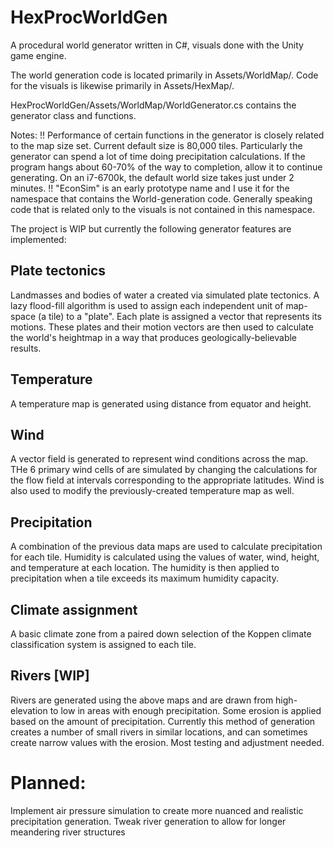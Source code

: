 # HexProcWorldGen
A procedural world generator written in C#, visuals done with the Unity game engine.

The world generation code is located primarily in Assets/WorldMap/. Code for the visuals is likewise primarily in Assets/HexMap/.

HexProcWorldGen/Assets/WorldMap/WorldGenerator.cs contains the generator class and functions.

Notes:
!! Performance of certain functions in the generator is closely related to the map size set. Current default size is 80,000 tiles. Particularly the generator can spend a lot of time doing precipitation calculations. If the program hangs about 60-70% of the way to completion, allow it to continue generating. On an i7-6700k, the default world size takes just under 2 minutes. !!
"EconSim" is an early prototype name and I use it for the namespace that contains the World-generation code.
Generally speaking code that is related only to the visuals is not contained in this namespace.

The project is WIP but currently the following generator features are implemented:

## Plate tectonics
Landmasses and bodies of water a created via simulated plate tectonics. A lazy flood-fill algorithm is used to assign each independent unit of map-space (a tile) to a "plate". Each plate is assigned a vector that represents its motions. These plates and their motion vectors are then used to calculate the world's heightmap in a way that produces geologically-believable results.

## Temperature
A temperature map is generated using distance from equator and height.

## Wind
A vector field is generated to represent wind conditions across the map. THe 6 primary wind cells of are simulated by changing the calculations for the flow field at intervals corresponding to the appropriate latitudes. Wind is also used to modify the previously-created temperature map as well.

## Precipitation
A combination of the previous data maps are used to calculate precipitation for each tile. Humidity is calculated using the values of water, wind, height, and temperature at each location. The humidity is then applied to precipitation when a tile exceeds its maximum humidity capacity.

## Climate assignment
A basic climate zone from a paired down selection of the Koppen climate classification system is assigned to each tile.

## Rivers [WIP]
Rivers are generated using the above maps and are drawn from high-elevation to low in areas with enough precipitation. Some erosion is applied based on the amount of precipitation. Currently this method of generation creates a number of small rivers in similar locations, and can sometimes create narrow values with the erosion. Most testing and adjustment needed.

# Planned:

Implement air pressure simulation to create more nuanced and realistic precipitation generation.
Tweak river generation to allow for longer meandering river structures
